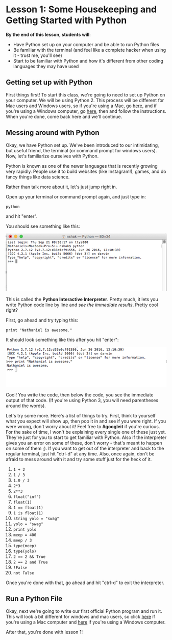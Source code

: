 # Lesson 1: Some Housekeeping and Getting Started with Python  

**By the end of this lesson, students will**: 

* Have Python set up on your computer and be able to run Python files
* Be familiar with the terminal (and feel like a complete hacker when using it - trust me, you'll see)
* Start to be familiar with Python and how it's different from other coding languages they may have used


## Getting set up with Python

First things first! To start this class, we're going to need to set up Python on your computer. We will be using Python 2. This process will be different for Mac users and Windows users, so if you're using a Mac, go [here](macsetup.md), and if you're using a Windows computer, go [here](windowssetup.md), then and follow the instructions. When you're done, come back here and we'll continue.

## Messing around with Python

Okay, we have Python set up. We've been introduced to our intimidating, but useful friend, the terminal (or command prompt for windows users). Now, let's familiarize ourselves with Python.  

Python is known as one of the newer languages that is recently growing very rapidly. People use it to build websites (like Instagram!), games, and do fancy things like data science.  

Rather than talk more about it, let's just jump right in.  

Open up your terminal or command prompt again, and just type in:

	python
	
and hit "enter".  

You should see something like this:

![pythoninterpreter](PythonInterpreter.png)

This is called the **Python Interactive Interpreter**. Pretty much, it lets you write Python code line by line and *see the immediate results*. Pretty cool right?

First, go ahead and try typing this:

	print "Nathaniel is awesome."
	
It should look something like this after you hit "enter":

![term1](interpreter1.png)

Cool! You write the code, then below the code, you see the immediate output of that code. (If you're using Python 3, you will need parentheses around the words).

Let's try some more. Here's a list of things to try. First, think to yourself what you expect will show up, then pop it in and see if you were right. If you were wrong, don't worry about it! Feel free to **#googleit** if you're curious. For the sake of time, I won't be explaining every single one of these just yet. They're just for you to start to get familiar with Python. Also if the interpreter gives you an error on some of these, don't worry - that's meant to happen on some of them ;). If you want to get out of the interpreter and back to the regular terminal, just hit "ctrl-d" at any time. Also, once again, don't be afraid to mess around with it and try some stuff just for the heck of it.

1. `1 + 2`
2. `1 / 3`
3. `1.0 / 3`
4. `2*3`
4. `2**3`
5. `float("inf")`
6. `float(1)`
7. `1 == float(1)`
8. `1 is float(1)`
9. `string yolo = "swag"`
10. `yolo = "swag"`
11. `print yolo`
12. `meep = 400`
13. `meep / 3`
14. `type(meep)`
15. `type(yolo)`
16. `2 == 2 && True`
17. `2 == 2 and True`
18. `!False`
19. `not False`

Once you're done with that, go ahead and hit "ctrl-d" to exit the interpreter. 

## Run a Python File

Okay, next we're going to write our first official Python program and run it. This will look a bit different for windows and mac users, so click [here](mac_hello_world.md) if you're using a Mac computer and [here](windows_hello_world.md) if you're using a Windows computer.

After that, you're done with lesson 1!
